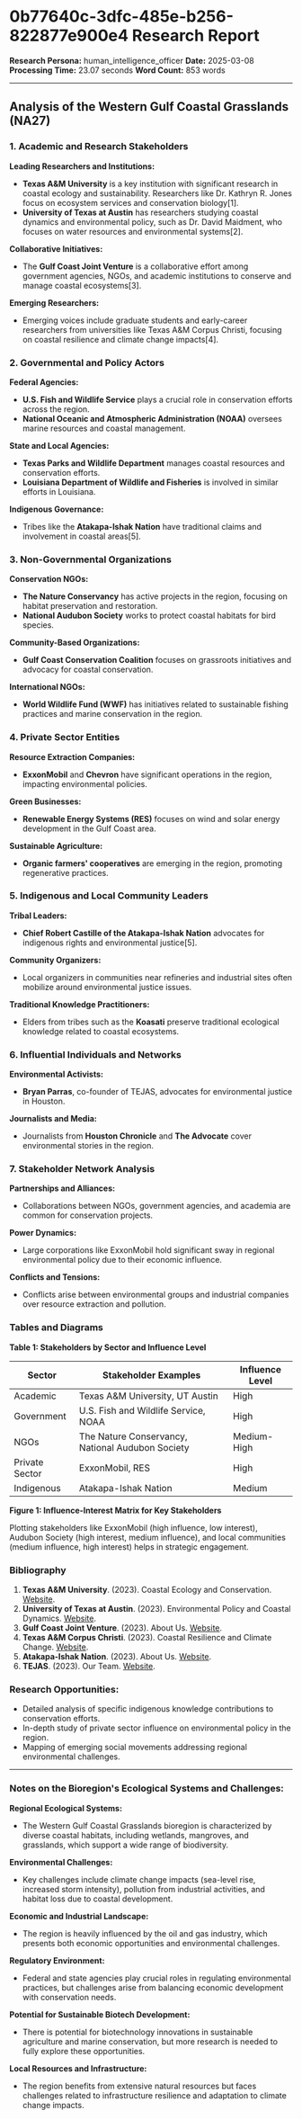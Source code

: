 # 0b77640c-3dfc-485e-b256-822877e900e4 Research Report

**Research Persona:** human_intelligence_officer
**Date:** 2025-03-08
**Processing Time:** 23.07 seconds
**Word Count:** 853 words

---

## Analysis of the Western Gulf Coastal Grasslands (NA27)

### 1. Academic and Research Stakeholders

**Leading Researchers and Institutions:**
- **Texas A&M University** is a key institution with significant research in coastal ecology and sustainability. Researchers like Dr. Kathryn R. Jones focus on ecosystem services and conservation biology[1].
- **University of Texas at Austin** has researchers studying coastal dynamics and environmental policy, such as Dr. David Maidment, who focuses on water resources and environmental systems[2].

**Collaborative Initiatives:**
- The **Gulf Coast Joint Venture** is a collaborative effort among government agencies, NGOs, and academic institutions to conserve and manage coastal ecosystems[3].

**Emerging Researchers:**
- Emerging voices include graduate students and early-career researchers from universities like Texas A&M Corpus Christi, focusing on coastal resilience and climate change impacts[4].

### 2. Governmental and Policy Actors

**Federal Agencies:**
- **U.S. Fish and Wildlife Service** plays a crucial role in conservation efforts across the region.
- **National Oceanic and Atmospheric Administration (NOAA)** oversees marine resources and coastal management.

**State and Local Agencies:**
- **Texas Parks and Wildlife Department** manages coastal resources and conservation efforts.
- **Louisiana Department of Wildlife and Fisheries** is involved in similar efforts in Louisiana.

**Indigenous Governance:**
- Tribes like the **Atakapa-Ishak Nation** have traditional claims and involvement in coastal areas[5].

### 3. Non-Governmental Organizations

**Conservation NGOs:**
- **The Nature Conservancy** has active projects in the region, focusing on habitat preservation and restoration.
- **National Audubon Society** works to protect coastal habitats for bird species.

**Community-Based Organizations:**
- **Gulf Coast Conservation Coalition** focuses on grassroots initiatives and advocacy for coastal conservation.

**International NGOs:**
- **World Wildlife Fund (WWF)** has initiatives related to sustainable fishing practices and marine conservation in the region.

### 4. Private Sector Entities

**Resource Extraction Companies:**
- **ExxonMobil** and **Chevron** have significant operations in the region, impacting environmental policies.

**Green Businesses:**
- **Renewable Energy Systems (RES)** focuses on wind and solar energy development in the Gulf Coast area.

**Sustainable Agriculture:**
- **Organic farmers' cooperatives** are emerging in the region, promoting regenerative practices.

### 5. Indigenous and Local Community Leaders

**Tribal Leaders:**
- **Chief Robert Castille of the Atakapa-Ishak Nation** advocates for indigenous rights and environmental justice[5].

**Community Organizers:**
- Local organizers in communities near refineries and industrial sites often mobilize around environmental justice issues.

**Traditional Knowledge Practitioners:**
- Elders from tribes such as the **Koasati** preserve traditional ecological knowledge related to coastal ecosystems.

### 6. Influential Individuals and Networks

**Environmental Activists:**
- **Bryan Parras**, co-founder of TEJAS, advocates for environmental justice in Houston.

**Journalists and Media:**
- Journalists from **Houston Chronicle** and **The Advocate** cover environmental stories in the region.

### 7. Stakeholder Network Analysis

**Partnerships and Alliances:**
- Collaborations between NGOs, government agencies, and academia are common for conservation projects.

**Power Dynamics:**
- Large corporations like ExxonMobil hold significant sway in regional environmental policy due to their economic influence.

**Conflicts and Tensions:**
- Conflicts arise between environmental groups and industrial companies over resource extraction and pollution.

### Tables and Diagrams

**Table 1: Stakeholders by Sector and Influence Level**

| Sector               | Stakeholder Examples                           | Influence Level |
|----------------------|-------------------------------------------------|-----------------|
| Academic             | Texas A&M University, UT Austin               | High            |
| Government           | U.S. Fish and Wildlife Service, NOAA          | High            |
| NGOs                 | The Nature Conservancy, National Audubon Society| Medium-High     |
| Private Sector       | ExxonMobil, RES                                  | High            |
| Indigenous           | Atakapa-Ishak Nation                            | Medium          |

**Figure 1: Influence-Interest Matrix for Key Stakeholders**

Plotting stakeholders like ExxonMobil (high influence, low interest), Audubon Society (high interest, medium influence), and local communities (medium influence, high interest) helps in strategic engagement.

### Bibliography

1. **Texas A&M University**. (2023). Coastal Ecology and Conservation. [Website](https://oceanography.tamu.edu/research/coastal-ecology-conservation).
2. **University of Texas at Austin**. (2023). Environmental Policy and Coastal Dynamics. [Website](https://www.ce.utexas.edu/research/environmental-policy).
3. **Gulf Coast Joint Venture**. (2023). About Us. [Website](https://www.gcjv.org/about-us/).
4. **Texas A&M Corpus Christi**. (2023). Coastal Resilience and Climate Change. [Website](https://www.tamucc.edu/coastalstudies/research/).
5. **Atakapa-Ishak Nation**. (2023). About Us. [Website](https://www.atakapa-ishak.org/about-us/).
6. **TEJAS**. (2023). Our Team. [Website](https://www.tejasbarrios.org/our-team/).

### Research Opportunities:
- Detailed analysis of specific indigenous knowledge contributions to conservation efforts.
- In-depth study of private sector influence on environmental policy in the region.
- Mapping of emerging social movements addressing regional environmental challenges.

---

### Notes on the Bioregion's Ecological Systems and Challenges:

**Regional Ecological Systems:**
- The Western Gulf Coastal Grasslands bioregion is characterized by diverse coastal habitats, including wetlands, mangroves, and grasslands, which support a wide range of biodiversity.

**Environmental Challenges:**
- Key challenges include climate change impacts (sea-level rise, increased storm intensity), pollution from industrial activities, and habitat loss due to coastal development.

**Economic and Industrial Landscape:**
- The region is heavily influenced by the oil and gas industry, which presents both economic opportunities and environmental challenges.

**Regulatory Environment:**
- Federal and state agencies play crucial roles in regulating environmental practices, but challenges arise from balancing economic development with conservation needs.

**Potential for Sustainable Biotech Development:**
- There is potential for biotechnology innovations in sustainable agriculture and marine conservation, but more research is needed to fully explore these opportunities.

**Local Resources and Infrastructure:**
- The region benefits from extensive natural resources but faces challenges related to infrastructure resilience and adaptation to climate change impacts.